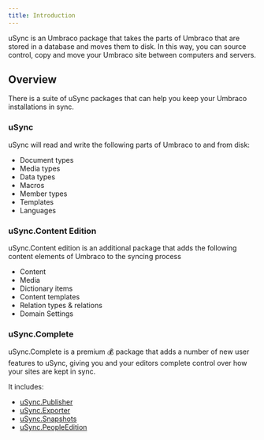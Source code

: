 ```yaml
---
title: Introduction
---
```


uSync is an Umbraco package that takes the parts of Umbraco that are stored in a database and moves them to disk. In this way, you can source control, copy and move your Umbraco site between computers and servers.


## Overview
There is a suite of uSync packages that can help you keep your Umbraco installations in sync. 

### uSync 
uSync will read and write the following parts of Umbraco to and from disk: 

- Document types
- Media types
- Data types
- Macros
- Member types
- Templates
- Languages

### uSync.Content Edition

uSync.Content edition is an additional package that adds the following content elements of Umbraco to the syncing process

- Content
- Media
- Dictionary items
- Content templates
- Relation types & relations
- Domain Settings

### uSync.Complete 
uSync.Complete is a premium 💰 package that adds a number of new user features to uSync, giving you and your editors complete control over how your sites are kept in sync. 

It includes: 

- [uSync.Publisher](complete/guides/publisher/publisher)
- [uSync.Exporter](complete/guides/exporter)
- [uSync.Snapshots](complete/guides/snapshots)
- [uSync.PeopleEdition](complete/guides/people_edition/people)


